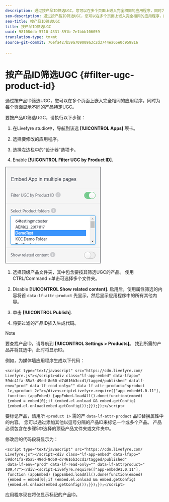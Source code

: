 ```yaml
---
description: 通过按产品ID筛选UGC，您可以在多个页面上嵌入完全相同的应用程序，同时为每个页面显示不同的产品特定UGC。
seo-description: 通过按产品ID筛选UGC，您可以在多个页面上嵌入完全相同的应用程序，同时为每个页面显示不同的产品特定UGC。
seo-title: 按产品ID筛选UGC
title: 按产品ID筛选UGC
uuid: 98108ddb-5710-4331-891b-7e1bbb106059
translation-type: tm+mt
source-git-commit: 76efa427b59a709009a3c2d3744ea65e0c959816

---
```



# 按产品ID筛选UGC {#filter-ugc-product-id}

通过按产品ID筛选UGC，您可以在多个页面上嵌入完全相同的应用程序，同时为每个页面显示不同的产品特定UGC。

要按产品ID筛选UGC，请执行以下步骤：

1. 在Livefyre studio中，导航到该选 **[!UICONTROL Apps]** 项卡。

1. 选择要修改的应用程序。

1. 选择左边栏中的“设计器”选项卡。

1. Enable **[!UICONTROL Filter UGC by Product ID]**.

![](assets/filter-ugc-product-id.png)

1. 选择顶级产品文件夹，其中包含要按其筛选UGC的产品。
使用CTRL/Command +单击可选择多个文件夹。

1. Disable **[!UICONTROL Show related content]**.
启用后，使用属性筛选的内容将首 `data-lf-attr-product` 先显示，然后显示应用程序中的所有其他内容。

1. 单击 **[!UICONTROL Publish]**.

1. 将要过滤的产品ID插入生成代码。

>[!NOTE]
>
>要查找产品ID，请导航到 **[!UICONTROL Settings > Products]**。 找到所需的产品并将其选中，此时将显示ID。

例如，为媒体墙应用程序生成以下代码：

```
<script type="text/javascript" src="https://cdn.livefyre.com/
Livefyre.js"></script><div class="lf-app-embed" data-lfapp="
59dc41fa-85a5-49ed-8d60-d74616b3ccd1/tagged/published" datalf-
env="prod" data-lf-read-only="" data-lf-attr-product="<product
 1>,<product 2>"></div><script>Livefyre.require(["app-embed#1.0.11"],
 function (appEmbed) {appEmbed.loadAll().done(function(embed)
 {embed = embed[0];if (embed.el.onload && embed.getConfig)
 {embed.el.onload(embed.getConfig());}});});</script>
```

要标记产品，请用所 `<product 1>` 需的产 `data-lf-attr-product` 品ID替换属性中的内容。 您可以通过添加其他以逗号分隔的产品ID来标记一个或多个产品。 产品必须包含在步骤5中选择的顶级产品文件夹或文件夹中。

修改后的代码段将显示为：

```
<script type="text/javascript" src="https://cdn.livefyre.com/
Livefyre.js"></script><div class="lf-app-embed" data-lfapp="
59dc41fa-85a5-49ed-8d60-d74616b3ccd1/tagged/published"
 data-lf-env="prod" data-lf-read-only="" data-lf-attrproduct="
109,47"></div><script>Livefyre.require(["app-embed#1.0.11"],
 function (appEmbed) {appEmbed.loadAll().done(function(embed)
 {embed = embed[0];if (embed.el.onload && embed.getConfig)
 {embed.el.onload(embed.getConfig());}});});</script>
```

应用程序现在将仅显示标记的产品ID。